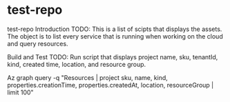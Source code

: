 # test-repo
test-repo
Introduction
TODO: This is a list of scipts that displays the assets. The object is to list every service that is running when working on the cloud and query resources.

Build and Test
TODO: Run script that displays project name, sku, tenantId, kind, created time, location, and resource group.

Az graph query -q "Resources | project sku, name, kind, properties.creationTime, properties.createdAt, location, resourceGroup | limit 100"